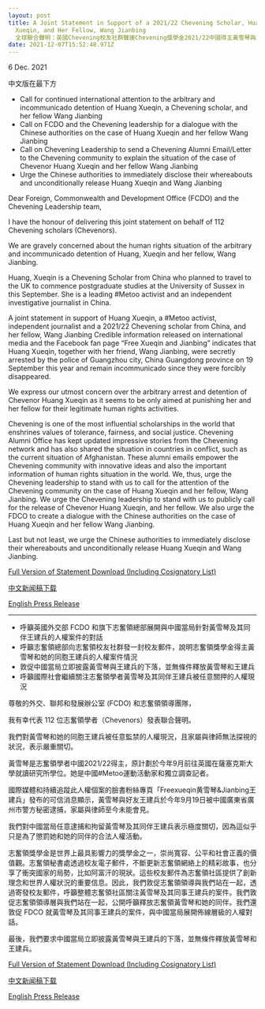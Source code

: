 ```yaml
---
layout: post
title: A Joint Statement in Support of a 2021/22 Chevening Scholar, Huang
  Xueqin, and Her Fellow, Wang Jianbing
  全球聯合聲明：英國Chevening校友社群聲援Chevening獎學金2021/22中國得主黃雪琴與其同伴王建兵
date: 2021-12-07T15:52:48.971Z
---
```

6 Dec. 2021

中文版在最下方

- Call for continued international attention to the arbitrary and incommunicado detention of Huang Xueqin, a Chevening scholar, and her fellow Wang Jianbing
- Call on FCDO and the Chevening leadership for a dialogue with the Chinese authorities on the case of Huang Xueqin and her fellow Wang Jianbing
- Call on Chevening Leadership to send a Chevening Alumni Email/Letter to the Chevening community to explain the situation of the case of Chevenor Huang Xueqin and her fellow Wang Jianbing
- Urge the Chinese authorities to immediately disclose their whereabouts and unconditionally release Huang Xueqin and Wang Jianbing

Dear Foreign, Commonwealth and Development Office (FCDO) and the Chevening Leadership team,

I have the honour of delivering this joint statement on behalf of 112 Chevening scholars (Chevenors).

We are gravely concerned about the human rights situation of the arbitrary and incommunicado detention of Huang, Xueqin and her fellow, Wang Jianbing.

Huang, Xueqin is a Chevening Scholar from China who planned to travel to the UK to commence postgraduate studies at the University of Sussex in this September. She is a leading #Metoo activist and an independent investigative journalist in China.

A joint statement in support of Huang Xueqin, a #Metoo activist, independent journalist and a 2021/22 Chevening scholar from China, and her fellow, Wang Jianbing Credible information released on international media and the Facebook fan page “Free Xueqin and Jianbing” indicates that Huang Xueqin, together with her friend, Wang Jianbing, were secretly arrested by the police of Guangzhou city, China Guangdong province on 19 September this year and remain incommunicado since they were forcibly disappeared.

We express our utmost concern over the arbitrary arrest and detention of Chevenor Huang Xueqin as it seems to be only aimed at punishing her and her fellow for their legitimate human rights activities.

Chevening is one of the most influential scholarships in the world that enshrines values of tolerance, fairness, and social justice. Chevening Alumni Office has kept updated impressive stories from the Chevening network and has also shared the situation in countries in conflict, such as the current situation of Afghanistan. These alumni emails empower the Chevening community with innovative ideas and also the important information of human rights situation in the world. We, thus, urge the Chevening leadership to stand with us to call for the attention of the Chevening community on the case of Huang Xueqin and her fellow, Wang Jianbing. We urge the Chevening leadership to stand with us to publicly call for the release of Chevenor Huang Xueqin, and her fellow. We also urge the FDCO to create a dialogue with the Chinese authorities on the case of Huang Xueqin and her fellow Wang Jianbing.

Last but not least, we urge the Chinese authorities to immediately disclose their whereabouts and unconditionally release Huang Xueqin and Wang Jianbing.

[Full Version of Statement Download (Including Cosignatory List)](https://github.com/free-xueq-jianb/free-xueq-jianb.github.io/raw/main/docs/A%20Joint%20Statement%20in%20Support%20of%20Huang%20Xueqin%20and%20Wang%20Jianbing%201206.pdf)

[中文新闻稿下载](https://github.com/free-xueq-jianb/free-xueq-jianb.github.io/raw/main/docs/%E6%96%B0%E8%81%9E%E7%A8%BF%EF%BC%9A%E8%8B%B1%E5%9C%8BChevening%E5%BF%97%E5%A5%AE%E9%A0%98%E7%8D%8E%E5%AD%B8%E9%87%91%E7%A4%BE%E7%BE%A4%E5%85%A8%E7%90%83%E9%80%A3%E7%BD%B2%E8%81%B2%E6%8F%B4.docx)

[English Press Release](https://github.com/free-xueq-jianb/free-xueq-jianb.github.io/raw/main/docs/20211208%20press_Xuebing.docx)

--- 

- 呼籲英國外交部 FCDO 和旗下志奮領總部展開與中國當局針對黃雪琴及其同伴王建兵的人權案件的對話
- 呼籲志奮領總部向志奮領校友社群發一封校友郵件，說明志奮領獎學金得主黃雪琴和她的同胞王建兵的人權案件情況
- 敦促中國當局立即披露黃雪琴與王建兵的下落，並無條件釋放黃雪琴和王建兵
- 呼籲國際社會繼續關注志奮領學者黃雪琴及其同伴王建兵被任意關押的人權現況




尊敬的外交、聯邦和發展辦公室 (FCDO) 和志奮領領導團隊，

我有幸代表 112 位志奮領學者（Chevenors）發表聯合聲明。

我們對黃雪琴和她的同胞王建兵被任意監禁的人權現況，且家屬與律師無法探視的狀況，表示嚴重關切。

黃雪琴是志奮領學者中國2021/22得主，原計劃於今年9月前往英國在薩塞克斯大學就讀研究所學位。她是中國#Metoo運動活動家和獨立調查記者。

國際媒體和持續追蹤此人權個案的臉書粉絲專頁「Freexueqin黄雪琴&Jianbing王建兵」發布的可信消息顯示，黃雪琴與好友王建兵於今年9月19日被中國廣東省廣州市警方秘密逮捕，家屬與律師至今未能會見。

我們對中國當局任意逮捕和拘留黃雪琴及其同伴王建兵表示極度關切，因為這似乎只是為了懲罰她和她的同伴的合法人權活動。

志奮領獎學金是世界上最具影響力的獎學金之一，崇尚寬容、公平和社會正義的價值觀。志奮領秘書處透過校友電子郵件，不斷更新志奮領網絡上的精彩故事，也分享了衝突國家的局勢，比如阿富汗的現狀。這些校友郵件為志奮領社區提供了創新理念和世界人權狀況的重要信息。因此，我們敦促志奮領領導與我們站在一起，透過寄發校友郵件，呼籲整體志奮領社區關注黃雪琴及其同事王建兵的案件。我們敦促志奮領領導層與我們站在一起，公開呼籲釋放志奮領黃雪琴和她的同伴。我們還敦促 FDCO 就黃雪琴及其同事王建兵的案件，與中國當局展開佈線層級的人權對話。

最後，我們要求中國當局立即披露黃雪琴與王建兵的下落，並無條件釋放黃雪琴和王建兵。

[Full Version of Statement Download (Including Cosignatory List)](https://github.com/free-xueq-jianb/free-xueq-jianb.github.io/raw/main/docs/A%20Joint%20Statement%20in%20Support%20of%20Huang%20Xueqin%20and%20Wang%20Jianbing%201206.pdf)

[中文新闻稿下载](https://github.com/free-xueq-jianb/free-xueq-jianb.github.io/raw/main/docs/%E6%96%B0%E8%81%9E%E7%A8%BF%EF%BC%9A%E8%8B%B1%E5%9C%8BChevening%E5%BF%97%E5%A5%AE%E9%A0%98%E7%8D%8E%E5%AD%B8%E9%87%91%E7%A4%BE%E7%BE%A4%E5%85%A8%E7%90%83%E9%80%A3%E7%BD%B2%E8%81%B2%E6%8F%B4.docx)

[English Press Release](https://github.com/free-xueq-jianb/free-xueq-jianb.github.io/raw/main/docs/20211208%20press_Xuebing.docx)
